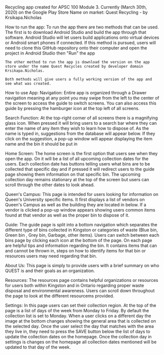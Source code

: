 Recycling app created for APSC 100 Module 3.
Currently (March 30th, 2020) on the Google Play Store
Name on market: Quest Recycling - by Krsikapa.Nicholas

How to run the app:
    To run the app there are two methods that can be used. The first is to download Android Studio and build the app through that software. Android Studio will let users build applications onto virtual devices or Android smart phones if connected. If this method is pursued, users will need to clone this GitHub repository onto their computer and open the project in Android Studio then "Run" the app

    The other method to run the app is download the version on the app store under the name Quest Recycles created by developer domain Krsikapa.Nicholas.

    Both methods will give users a fully working version of the app and see what was created.

How to use App:
Navigation:
    Entire app is organized through a Drawer navigation meaning at any point you may swipe from the left to the center of the screen to access the guide to switch screens. You can also access this guide by pressing the hamburger icon at the top left of all screens.

Search Function:
    At the top-right corner of all screens there is a magnifying glass icon. When pressed it will bring users to a search bar where they can enter the name of any item they wish to learn how to dispose of. As the name is typed in, suggestions from the database will appear below. If they click on the suggestion, a pop-up window will appear displaying the item name and the bin it should be put in

Home Screen:
    The home screen is the first option that users see when they open the app. On it will be a list of all upcoming collection dates for the users. Each collection date has buttons telling users what bins are to be collected that specific day and if pressed it will redirect users to the guide page showing them information on that specific bin. The upcoming collection day remains stationary at the top of the screen but users can scroll through the other dates to look ahead.

Queen's Campus:
    This page is intended for users looking for information on Queen's University specific items. It first displays a list of vendors on Queen's Campus as well as the building they are located in below. If a vendor is clicked a pop-up window appears showing users common items found at that vendor as well as the proper bin to dispose of it.

Guide:
    The guide page is split into a bottom navigation which separates the different type of bins collected in Kingston or categories of waste (Blue bin, Green bin , Grey bin, Garbage, other items). Users can switch between each bins page by clicking each icon at the bottom of the page. On each page are helpful tips and information regarding the bin. It contains items that can and cannot be thrown in, steps on how to identify items for that bin or resources users may need regarding that bin.

About Us:
    This page is simply to provide users with a brief summary on who QUEST is and their goals as an organization.

Resources:
    The resources page contains helpful organizations or resources for users both within Kingston and in Ontario regarding proper waste disposal and environmental awareness. Users can scroll down throughout the page to look at the different resourcems provided.

Settings:
    In this page users can set their collection region. At the top of the page is a list of days of the week from Monday to Friday. By default the collection list is set to Monday. When a user clicks on a different day the image at the bottom changes showing the general area that is collected on the selected day. Once the user select the day that matches with the area they live in, they need to press the SAVE button below the list of days to update the collection dates on the homepage. Once the collection day in settings is changes on the homepage all collection dates mentioned will be updated to that day of the week.

